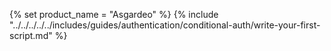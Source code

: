 {% set product_name = "Asgardeo" %}
{% include "../../../../../includes/guides/authentication/conditional-auth/write-your-first-script.md" %}